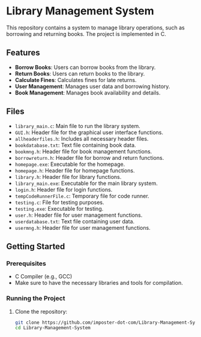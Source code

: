 # Library Management System

This repository contains a system to manage library operations, such as borrowing and returning books. The project is implemented in C.

## Features

- **Borrow Books**: Users can borrow books from the library.
- **Return Books**: Users can return books to the library.
- **Calculate Fines**: Calculates fines for late returns.
- **User Management**: Manages user data and borrowing history.
- **Book Management**: Manages book availability and details.

## Files

- `library_main.c`: Main file to run the library system.
- `GUI.h`: Header file for the graphical user interface functions.
- `allheaderfiles.h`: Includes all necessary header files.
- `bookdatabase.txt`: Text file containing book data.
- `bookmng.h`: Header file for book management functions.
- `borrowreturn.h`: Header file for borrow and return functions.
- `homepage.exe`: Executable for the homepage.
- `homepage.h`: Header file for homepage functions.
- `library.h`: Header file for library functions.
- `library_main.exe`: Executable for the main library system.
- `login.h`: Header file for login functions.
- `tempCodeRunnerFile.c`: Temporary file for code runner.
- `testing.c`: File for testing purposes.
- `testing.exe`: Executable for testing.
- `user.h`: Header file for user management functions.
- `userdatabase.txt`: Text file containing user data.
- `usermng.h`: Header file for user management functions.

## Getting Started

### Prerequisites

- C Compiler (e.g., GCC)
- Make sure to have the necessary libraries and tools for compilation.

### Running the Project

1. Clone the repository:
   ```sh
   git clone https://github.com/imposter-dot-com/Library-Management-System.git
   cd Library-Management-System

